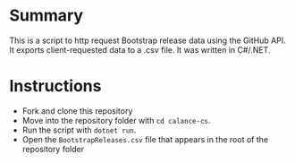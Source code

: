 # Summary

This is a script to http request Bootstrap release data using the GitHub API. It exports client-requested data to a .csv file. It was written in C#/.NET.

# Instructions

- Fork and clone this repository
- Move into the repository folder with `cd calance-cs`.
- Run the script with `dotnet run`.
- Open the `BootstrapReleases.csv` file that appears in the root of the repository folder
